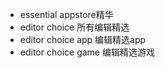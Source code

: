 - essential appstore精华
- editor choice 所有编辑精选
- editor choice app 编辑精选app
- editor choice game 编辑精选游戏